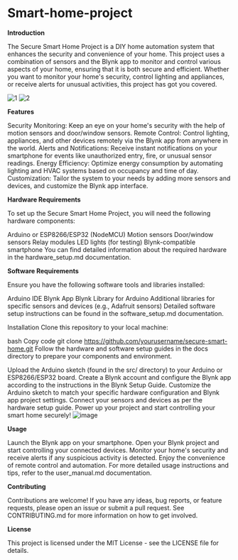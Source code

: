 # Smart-home-project

**Introduction**

The Secure Smart Home Project is a DIY home automation system that enhances the security and convenience of your home. This project uses a combination of sensors and the Blynk app to monitor and control various aspects of your home, ensuring that it is both secure and efficient. Whether you want to monitor your home's security, control lighting and appliances, or receive alerts for unusual activities, this project has got you covered.

![1](https://github.com/Anandprati/smart-home-project/assets/94226733/b240482a-eed6-4ccf-8173-a6d42f72ee0c)  ![2](https://github.com/Anandprati/smart-home-project/assets/94226733/8ef490cf-7daf-4a8e-bf64-e97d2b1f9ae0)


**Features**

Security Monitoring: Keep an eye on your home's security with the help of motion sensors and door/window sensors.
Remote Control: Control lighting, appliances, and other devices remotely via the Blynk app from anywhere in the world.
Alerts and Notifications: Receive instant notifications on your smartphone for events like unauthorized entry, fire, or unusual sensor readings.
Energy Efficiency: Optimize energy consumption by automating lighting and HVAC systems based on occupancy and time of day.
Customization: Tailor the system to your needs by adding more sensors and devices, and customize the Blynk app interface.

**Hardware Requirements**

To set up the Secure Smart Home Project, you will need the following hardware components:

Arduino or ESP8266/ESP32 (NodeMCU)
Motion sensors
Door/window sensors
Relay modules
LED lights (for testing)
Blynk-compatible smartphone
You can find detailed information about the required hardware in the hardware_setup.md documentation.

**Software Requirements**

Ensure you have the following software tools and libraries installed:

Arduino IDE
Blynk App
Blynk Library for Arduino
Additional libraries for specific sensors and devices (e.g., Adafruit sensors)
Detailed software setup instructions can be found in the software_setup.md documentation.

Installation
Clone this repository to your local machine:

bash
Copy code
git clone https://github.com/yourusername/secure-smart-home.git
Follow the hardware and software setup guides in the docs directory to prepare your components and environment.

Upload the Arduino sketch (found in the src/ directory) to your Arduino or ESP8266/ESP32 board.
Create a Blynk account and configure the Blynk app according to the instructions in the Blynk Setup Guide.
Customize the Arduino sketch to match your specific hardware configuration and Blynk app project settings.
Connect your sensors and devices as per the hardware setup guide.
Power up your project and start controlling your smart home securely!
![image](https://github.com/Anandprati/smart-home-project/assets/94226733/0bf70512-61bc-4237-b0a7-5941ed9dabd6)


**Usage**

Launch the Blynk app on your smartphone.
Open your Blynk project and start controlling your connected devices.
Monitor your home's security and receive alerts if any suspicious activity is detected.
Enjoy the convenience of remote control and automation.
For more detailed usage instructions and tips, refer to the user_manual.md documentation.

**Contributing**

Contributions are welcome! If you have any ideas, bug reports, or feature requests, please open an issue or submit a pull request. See CONTRIBUTING.md for more information on how to get involved.

**License**

This project is licensed under the MIT License - see the LICENSE file for details.




